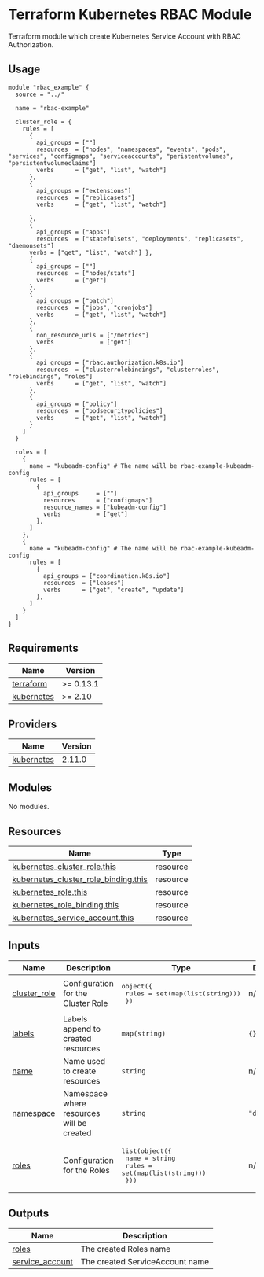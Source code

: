 <!-- BEGIN_TF_DOCS -->
# Terraform Kubernetes RBAC Module

Terraform module which create Kubernetes Service Account with RBAC Authorization.

## Usage

```hcl
module "rbac_example" {
  source = "../"

  name = "rbac-example"

  cluster_role = {
    rules = [
      {
        api_groups = [""]
        resources  = ["nodes", "namespaces", "events", "pods", "services", "configmaps", "serviceaccounts", "peristentvolumes", "persistentvolumeclaims"]
        verbs      = ["get", "list", "watch"]
      },
      {
        api_groups = ["extensions"]
        resources  = ["replicasets"]
        verbs      = ["get", "list", "watch"]

      },
      {
        api_groups = ["apps"]
        resources  = ["statefulsets", "deployments", "replicasets", "daemonsets"]
      verbs = ["get", "list", "watch"] },
      {
        api_groups = [""]
        resources  = ["nodes/stats"]
        verbs      = ["get"]
      },
      {
        api_groups = ["batch"]
        resources  = ["jobs", "cronjobs"]
        verbs      = ["get", "list", "watch"]
      },
      {
        non_resource_urls = ["/metrics"]
        verbs             = ["get"]
      },
      {
        api_groups = ["rbac.authorization.k8s.io"]
        resources  = ["clusterrolebindings", "clusterroles", "rolebindings", "roles"]
        verbs      = ["get", "list", "watch"]
      },
      {
        api_groups = ["policy"]
        resources  = ["podsecuritypolicies"]
        verbs      = ["get", "list", "watch"]
      }
    ]
  }

  roles = [
    {
      name = "kubeadm-config" # The name will be rbac-example-kubeadm-config
      rules = [
        {
          api_groups     = [""]
          resources      = ["configmaps"]
          resource_names = ["kubeadm-config"]
          verbs          = ["get"]
        },
      ]
    },
    {
      name = "kubeadm-config" # The name will be rbac-example-kubeadm-config
      rules = [
        {
          api_groups = ["coordination.k8s.io"]
          resources  = ["leases"]
          verbs      = ["get", "create", "update"]
        },
      ]
    }
  ]
}
```

## Requirements

| Name | Version |
|------|---------|
| <a name="requirement_terraform"></a> [terraform](#requirement\_terraform) | >= 0.13.1 |
| <a name="requirement_kubernetes"></a> [kubernetes](#requirement\_kubernetes) | >= 2.10 |

## Providers

| Name | Version |
|------|---------|
| <a name="provider_kubernetes"></a> [kubernetes](#provider\_kubernetes) | 2.11.0 |

## Modules

No modules.

## Resources

| Name | Type |
|------|------|
| [kubernetes_cluster_role.this](https://registry.terraform.io/providers/hashicorp/kubernetes/latest/docs/resources/cluster_role) | resource |
| [kubernetes_cluster_role_binding.this](https://registry.terraform.io/providers/hashicorp/kubernetes/latest/docs/resources/cluster_role_binding) | resource |
| [kubernetes_role.this](https://registry.terraform.io/providers/hashicorp/kubernetes/latest/docs/resources/role) | resource |
| [kubernetes_role_binding.this](https://registry.terraform.io/providers/hashicorp/kubernetes/latest/docs/resources/role_binding) | resource |
| [kubernetes_service_account.this](https://registry.terraform.io/providers/hashicorp/kubernetes/latest/docs/resources/service_account) | resource |

## Inputs

| Name | Description | Type | Default | Required |
|------|-------------|------|---------|:--------:|
| <a name="input_cluster_role"></a> [cluster\_role](#input\_cluster\_role) | Configuration for the Cluster Role | <pre>object({<br>    rules = set(map(list(string)))<br>  })</pre> | n/a | yes |
| <a name="input_labels"></a> [labels](#input\_labels) | Labels append to created resources | `map(string)` | `{}` | no |
| <a name="input_name"></a> [name](#input\_name) | Name used to create resources | `string` | n/a | yes |
| <a name="input_namespace"></a> [namespace](#input\_namespace) | Namespace where resources will be created | `string` | `"default"` | no |
| <a name="input_roles"></a> [roles](#input\_roles) | Configuration for the Roles | <pre>list(object({<br>    name  = string<br>    rules = set(map(list(string)))<br>  }))</pre> | n/a | yes |

## Outputs

| Name | Description |
|------|-------------|
| <a name="output_roles"></a> [roles](#output\_roles) | The created Roles name |
| <a name="output_service_account"></a> [service\_account](#output\_service\_account) | The created ServiceAccount name |
<!-- END_TF_DOCS -->
